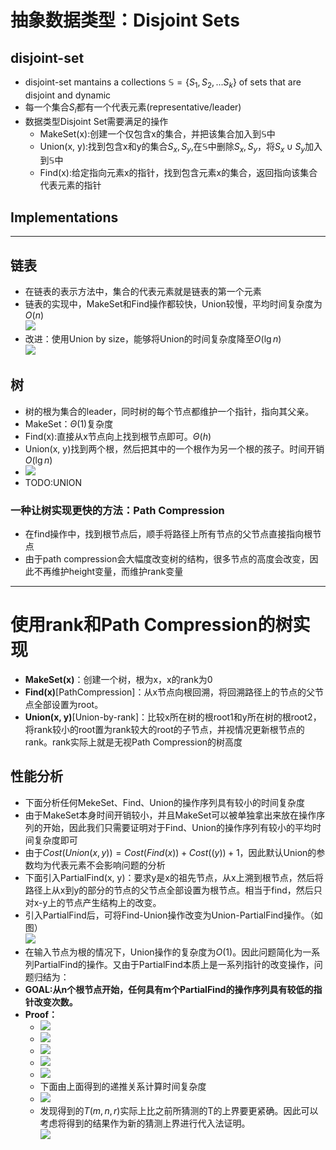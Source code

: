 # 抽象数据类型：Disjoint Sets

## disjoint-set 
+ disjoint-set mantains a collections $\mathbb{S}=\{S_1, S_2,...S_k\}$ of sets that are disjoint and dynamic
+ 每一个集合$S_i$都有一个代表元素(representative/leader)
+ 数据类型Disjoint Set需要满足的操作
  + MakeSet(x):创建一个仅包含x的集合，并把该集合加入到$\mathbb{S}$中
  + Union(x, y):找到包含x和y的集合$S_x,S_y$,在$\mathbb{S}$中删除$S_x, S_y$，将$S_x\cup S_y$加入到$\mathbb{S}$中
  + Find(x):给定指向元素x的指针，找到包含元素x的集合，返回指向该集合代表元素的指针

## Implementations
---
## 链表
+ 在链表的表示方法中，集合的代表元素就是链表的第一个元素
+ 链表的实现中，MakeSet和Find操作都较快，Union较慢，平均时间复杂度为$O(n)$  
  ![](img/2019-10-31-02-20-16.png)
+ 改进：使用Union by size，能够将Union的时间复杂度降至$O(\lg n)$  
  ![](img/2019-10-31-02-20-39.png)

## 树
+ 树的根为集合的leader，同时树的每个节点都维护一个指针，指向其父亲。
+ MakeSet：$\Theta(1)$复杂度
+ Find(x):直接从x节点向上找到根节点即可。$\Theta(h)$
+ Union(x, y)找到两个根，然后把其中的一个根作为另一个根的孩子。时间开销$O(\lg n)$
+ ![](img/2019-10-31-02-23-35.png)
+ TODO:UNION

### 一种让树实现更快的方法：Path Compression
+ 在find操作中，找到根节点后，顺手将路径上所有节点的父节点直接指向根节点
+ 由于path compression会大幅度改变树的结构，很多节点的高度会改变，因此不再维护height变量，而维护rank变量



---
# 使用rank和Path Compression的树实现
+ **MakeSet(x)**：创建一个树，根为x，x的rank为0
+ **Find(x)**[PathCompression]：从x节点向根回溯，将回溯路径上的节点的父节点全部设置为root。
+ **Union(x, y)**[Union-by-rank]：比较x所在树的根root1和y所在树的根root2，将rank较小的root置为rank较大的root的子节点，并视情况更新根节点的rank。rank实际上就是无视Path Compression的树高度

## 性能分析
+ 下面分析任何MekeSet、Find、Union的操作序列具有较小的时间复杂度
+ 由于MakeSet本身时间开销较小，并且MakeSet可以被单独拿出来放在操作序列的开始，因此我们只需要证明对于Find、Union的操作序列有较小的平均时间复杂度即可
+ 由于$Cost(Union(x, y))=Cost(Find(x))+Cost((y))+1$，因此默认Union的参数均为代表元素不会影响问题的分析
+ 下面引入PartialFind(x, y)：要求y是x的祖先节点，从x上溯到根节点，然后将路径上从x到y的部分的节点的父节点全部设置为根节点。相当于find，然后只对x-y上的节点产生结构上的改变。
+ 引入PartialFind后，可将Find-Union操作改变为Union-PartialFind操作。（如图）  
  ![](img/2019-10-31-02-41-34.png)
+ 在输入节点为根的情况下，Union操作的复杂度为$O(1)$。因此问题简化为一系列PartialFind的操作。又由于PartialFind本质上是一系列指针的改变操作，问题归结为：
+ **GOAL:从n个根节点开始，任何具有m个PartialFind的操作序列具有较低的指针改变次数。**
+ **Proof：**
  + ![](img/2019-10-31-02-46-49.png)
  + ![](img/2019-10-31-02-48-40.png)
  + ![](img/2019-10-31-02-52-51.png)
  + ![](img/2019-10-31-03-16-05.png)
  + ![](img/2019-10-31-03-19-09.png)
  + 下面由上面得到的递推关系计算时间复杂度
  + ![](img/![](img/2019-10-31-03-20-52.png).png)
  + 发现得到的$T(m, n, r)$实际上比之前所猜测的T的上界要更紧确。因此可以考虑将得到的结果作为新的猜测上界进行代入法证明。  
  ![](img/2019-10-31-03-30-05.png)
